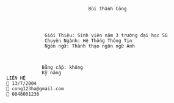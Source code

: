                                   Bùi Thành Công 


                                  

                  Giói Thiệu: Sinh viên năm 3 trường đại học SG
                  Chuyên Ngành: Hệ Thống Thông Tin
                  Ngôn ngữ: Thành thạo ngôn ngữ Anh


                  
                 Bằng cấp: không
                 Kỹ năng
    LIÊN HỆ
     13/7/2004
     cong123ha@gmail.com
     0848001236
